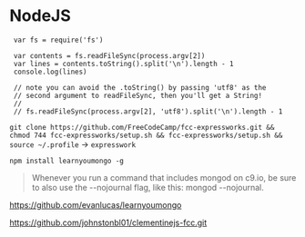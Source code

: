 # NodeJS

     var fs = require('fs')  
       
     var contents = fs.readFileSync(process.argv[2])  
     var lines = contents.toString().split('\n').length - 1  
     console.log(lines)  
       
     // note you can avoid the .toString() by passing 'utf8' as the  
     // second argument to readFileSync, then you'll get a String!  
     //  
     // fs.readFileSync(process.argv[2], 'utf8').split('\n').length - 1  

`git clone https://github.com/FreeCodeCamp/fcc-expressworks.git && chmod 744 fcc-expressworks/setup.sh && fcc-expressworks/setup.sh && source ~/.profile` -> `expresswork`

`npm install learnyoumongo -g`

>Whenever you run a command that includes mongod on c9.io, be sure to also use the --nojournal flag, like this: mongod --nojournal.

https://github.com/evanlucas/learnyoumongo


https://github.com/johnstonbl01/clementinejs-fcc.git


